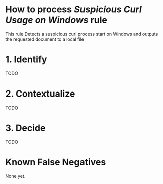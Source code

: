 # How to process *Suspicious Curl Usage on Windows* rule
This rule Detects a suspicious curl process start on Windows and outputs the requested document to a local file

# 1. Identify
TODO

# 2. Contextualize
TODO

# 3. Decide
TODO

# Known False Negatives
None yet.
